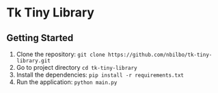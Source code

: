 # Tk Tiny Library

## Getting Started
1. Clone the repository: `git clone https://github.com/nbilbo/tk-tiny-library.git`
2. Go to project directory `cd tk-tiny-library`
3. Install the dependencies: `pip install -r requirements.txt`
4. Run the application: `python main.py`
